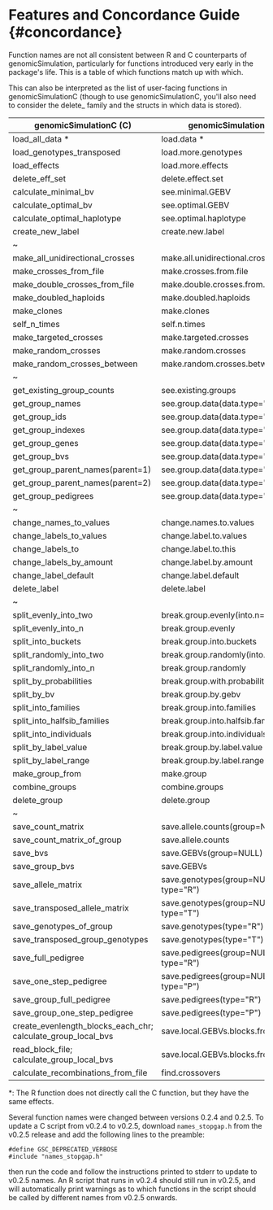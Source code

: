 Features and Concordance Guide 			{#concordance}
=================

Function names are not all consistent between R and C counterparts of genomicSimulation, particularly for functions introduced very early in the package's life. This is a table of which functions match up with which. 

This can also be interpreted as the list of user-facing functions in genomicSimulationC (though to use genomicSimulationC, you'll also need to consider the delete_ family and the structs in which data is stored).

| genomicSimulationC (C) | genomicSimulation (R) |
| ------------- | ------------- |
| load_all_data \* | load.data \* |
| load_genotypes_transposed | load.more.genotypes |
| load_effects | load.more.effects |
| delete_eff_set | delete.effect.set |
| calculate_minimal_bv | see.minimal.GEBV |
| calculate_optimal_bv | see.optimal.GEBV |
| calculate_optimal_haplotype | see.optimal.haplotype |
| create_new_label | create.new.label |
| ~ ||
| make_all_unidirectional_crosses | make.all.unidirectional.crosses |
| make_crosses_from_file | make.crosses.from.file |
| make_double_crosses_from_file | make.double.crosses.from.file |
| make_doubled_haploids | make.doubled.haploids |
| make_clones | make.clones |
| self_n_times | self.n.times |
| make_targeted_crosses | make.targeted.crosses |
| make_random_crosses | make.random.crosses |
| make_random_crosses_between | make.random.crosses.between |
| ~ ||
| get_existing_group_counts | see.existing.groups  |
| get_group_names | see.group.data(data.type="N") |
| get_group_ids | see.group.data(data.type="D") |
| get_group_indexes | see.group.data(data.type="X") |
| get_group_genes | see.group.data(data.type="G") |
| get_group_bvs | see.group.data(data.type="B") |
| get_group_parent_names(parent=1) | see.group.data(data.type="P1") |
| get_group_parent_names(parent=2) | see.group.data(data.type="P2") |
| get_group_pedigrees | see.group.data(data.type="ped") |
| ~ ||
| change_names_to_values | change.names.to.values |
| change_labels_to_values | change.label.to.values |
| change_labels_to | change.label.to.this |
| change_labels_by_amount | change.label.by.amount |
| change_label_default | change.label.default |
| delete_label | delete.label | 
| ~ ||
| split_evenly_into_two | break.group.evenly(into.n=2) |
| split_evenly_into_n   | break.group.evenly |
| split_into_buckets  | break.group.into.buckets |
| split_randomly_into_two  | break.group.randomly(into.n=2) |
| split_randomly_into_n  | break.group.randomly |
| split_by_probabilities | break.group.with.probabilities |
| split_by_bv | break.group.by.gebv |
| split_into_families | break.group.into.families |
| split_into_halfsib_families | break.group.into.halfsib.families |
| split_into_individuals | break.group.into.individuals |
| split_by_label_value | break.group.by.label.value |
| split_by_label_range | break.group.by.label.range |
| make_group_from | make.group |
| combine_groups | combine.groups |
| delete_group | delete.group  |
| ~ ||
| save_count_matrix | save.allele.counts(group=NULL) |
| save_count_matrix_of_group | save.allele.counts |
| save_bvs | save.GEBVs(group=NULL) |
| save_group_bvs | save.GEBVs |
| save_allele_matrix | save.genotypes(group=NULL, type="R") |
| save_transposed_allele_matrix | save.genotypes(group=NULL,  type="T") |
| save_genotypes_of_group | save.genotypes(type="R") |
| save_transposed_group_genotypes | save.genotypes(type="T") |
| save_full_pedigree | save.pedigrees(group=NULL, type="R") |
| save_one_step_pedigree | save.pedigrees(group=NULL, type="P") |
| save_group_full_pedigree | save.pedigrees(type="R") |
| save_group_one_step_pedigree | save.pedigrees(type="P") |
| create_evenlength_blocks_each_chr; calculate_group_local_bvs | save.local.GEBVs.blocks.from.chrsplit |
| read_block_file; calculate_group_local_bvs | save.local.GEBVs.blocks.from.file |
| calculate_recombinations_from_file | find.crossovers |
 
\*: The R function does not directly call the C function, but they have the same effects.

Several function names were changed between versions 0.2.4 and 0.2.5. To update a C script from v0.2.4 to v0.2.5, download `names_stopgap.h` from the v0.2.5 release and add the following lines to the preamble:

```
#define GSC_DEPRECATED_VERBOSE
#include "names_stopgap.h"
```

then run the code and follow the instructions printed to stderr to update to v0.2.5 names. An R script that runs in v0.2.4 should still run in v0.2.5, and will automatically print warnings as to which functions in the script should be called by different names from v0.2.5 onwards.
